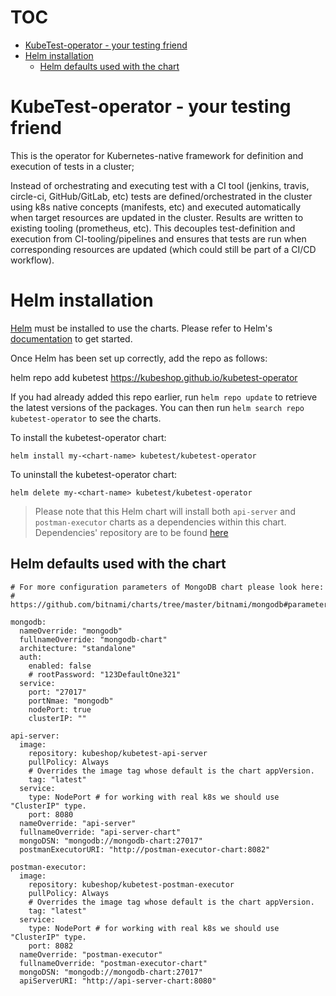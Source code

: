 # TOC 

- [KubeTest-operator - your testing friend](#kubetest-operator---your-testing-friend)
- [Helm installation](#helm-installation)
    * [Helm defaults used with the chart](#helm-defaults-used-with-the-chart)

# KubeTest-operator - your testing friend

This is the operator for Kubernetes-native framework for definition and execution of tests in a cluster; 

Instead of orchestrating and executing test with a CI tool (jenkins, travis, circle-ci, GitHub/GitLab, etc) tests are defined/orchestrated in the cluster using k8s native concepts (manifests, etc) and executed automatically when target resources are updated in the cluster. Results are written to existing tooling (prometheus, etc). This decouples test-definition and execution from CI-tooling/pipelines and ensures that tests are run when corresponding resources are updated (which could still be part of a CI/CD workflow). 

# Helm installation

[Helm](https://helm.sh) must be installed to use the charts.  Please refer to
Helm's [documentation](https://helm.sh/docs) to get started.

Once Helm has been set up correctly, add the repo as follows:

  helm repo add kubetest https://kubeshop.github.io/kubetest-operator

If you had already added this repo earlier, run `helm repo update` to retrieve
the latest versions of the packages.  You can then run `helm search repo
kubetest-operator` to see the charts.

To install the kubetest-operator chart:

    helm install my-<chart-name> kubetest/kubetest-operator

To uninstall the kubetest-operator chart:

    helm delete my-<chart-name> kubetest/kubetest-operator

> Please note that this Helm chart will install both `api-server` and `postman-executor` charts as a dependencies within this chart. Dependencies' repository are to be found [here](https://github.com/kubeshop/kubetest)

## Helm defaults used with the chart
```
# For more configuration parameters of MongoDB chart please look here:
# https://github.com/bitnami/charts/tree/master/bitnami/mongodb#parameters

mongodb:
  nameOverride: "mongodb"
  fullnameOverride: "mongodb-chart"
  architecture: "standalone"
  auth:
    enabled: false
    # rootPassword: "123DefaultOne321"
  service:
    port: "27017"
    portNmae: "mongodb"
    nodePort: true
    clusterIP: ""

api-server:
  image:
    repository: kubeshop/kubetest-api-server
    pullPolicy: Always
    # Overrides the image tag whose default is the chart appVersion.
    tag: "latest"
  service:
    type: NodePort # for working with real k8s we should use "ClusterIP" type.
    port: 8080
  nameOverride: "api-server"
  fullnameOverride: "api-server-chart"
  mongoDSN: "mongodb://mongodb-chart:27017"
  postmanExecutorURI: "http://postman-executor-chart:8082"

postman-executor:
  image:
    repository: kubeshop/kubetest-postman-executor
    pullPolicy: Always
    # Overrides the image tag whose default is the chart appVersion.
    tag: "latest"
  service:
    type: NodePort # for working with real k8s we should use "ClusterIP" type.
    port: 8082
  nameOverride: "postman-executor"
  fullnameOverride: "postman-executor-chart"
  mongoDSN: "mongodb://mongodb-chart:27017"
  apiServerURI: "http://api-server-chart:8080"
  ```